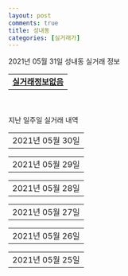 ```yaml
---
layout: post
comments: true
title: 성내동
categories: [실거래가]
---
```


2021년 05월 31일 성내동 실거래 정보

<table>
  <tr>
    <td colspan="4" style="font-weight: bold;"><a href="https://search.naver.com/search.naver?query=실거래정보없음">실거래정보없음</a></td>
  </tr>
    
</table>
    
<div style="margin-top: 50px; margin-bottom: 13px">지난 일주일 실거래 내역</div>

  <table style="width: 100%; margin-bottom: 1px">
      <tr class="header">
        <td>2021년 05월 30일</td>
      </tr>
      <tr class="child" style="display: none">
        <td>
            
        <table>
          <tr>
            <td colspan="4" style="font-weight: bold;"><a href="https://search.naver.com/search.naver?query=실거래정보없음">실거래정보없음</a></td>
          </tr>

        </table>
    
        </td>
      </tr>
  </table>
    
  <table style="width: 100%; margin-bottom: 1px">
      <tr class="header">
        <td>2021년 05월 29일</td>
      </tr>
      <tr class="child" style="display: none">
        <td>
            
        <table>
          <tr>
            <td colspan="4" style="font-weight: bold;"><a href="https://search.naver.com/search.naver?query=에스아이 팰리스 센트럴성내">에스아이 팰리스 센트럴성내</a></td>
          </tr>

          <tr>
            <td><a style="color: blue">매매</a></td>
            <td>14층</td>
            <td>19.8275㎡</td>
            <td>계약일 2021-05-13</td>
          </tr>
          <tr>
            <td colspan="4">27,000<br>기존최고가 23,900</td>
          </tr>
    
          <tr>
            <td><a style="color: blue">매매</a></td>
            <td>15층</td>
            <td>14.0575㎡</td>
            <td>계약일 2021-05-13</td>
          </tr>
          <tr>
            <td colspan="4">25,000<br>기존최고가 23,900</td>
          </tr>
    
          <tr>
            <td><a style="color: blue">매매</a></td>
            <td>13층</td>
            <td>14.0675㎡</td>
            <td>계약일 2021-05-13</td>
          </tr>
          <tr>
            <td colspan="4">23,900<br>기존최고가 23,900</td>
          </tr>
    
          <tr>
            <td><a style="color: blue">매매</a></td>
            <td>12층</td>
            <td>14.0675㎡</td>
            <td>계약일 2021-05-13</td>
          </tr>
          <tr>
            <td colspan="4">23,900<br>기존최고가 23,900</td>
          </tr>
    
          <tr>
            <td><a style="color: blue">매매</a></td>
            <td>14층</td>
            <td>14.0075㎡</td>
            <td>계약일 2021-05-13</td>
          </tr>
          <tr>
            <td colspan="4">23,900<br>기존최고가 23,900</td>
          </tr>
    
          <tr>
            <td><a style="color: blue">매매</a></td>
            <td>12층</td>
            <td>14.0075㎡</td>
            <td>계약일 2021-05-13</td>
          </tr>
          <tr>
            <td colspan="4">23,900<br>기존최고가 23,900</td>
          </tr>
    
          <tr>
            <td><a style="color: blue">매매</a></td>
            <td>12층</td>
            <td>14.0075㎡</td>
            <td>계약일 2021-05-13</td>
          </tr>
          <tr>
            <td colspan="4">23,900<br>기존최고가 23,900</td>
          </tr>
    
          <tr>
            <td><a style="color: blue">매매</a></td>
            <td>13층</td>
            <td>14.04㎡</td>
            <td>계약일 2021-05-13</td>
          </tr>
          <tr>
            <td colspan="4">23,700<br>기존최고가 23,900</td>
          </tr>
    
          <tr>
            <td><a style="color: blue">매매</a></td>
            <td>14층</td>
            <td>14.04㎡</td>
            <td>계약일 2021-05-13</td>
          </tr>
          <tr>
            <td colspan="4">23,700<br>기존최고가 23,900</td>
          </tr>
    
          <tr>
            <td><a style="color: blue">매매</a></td>
            <td>12층</td>
            <td>14.0675㎡</td>
            <td>계약일 2021-05-13</td>
          </tr>
          <tr>
            <td colspan="4">23,700<br>기존최고가 23,900</td>
          </tr>
    
          <tr>
            <td><a style="color: blue">매매</a></td>
            <td>10층</td>
            <td>14.0075㎡</td>
            <td>계약일 2021-05-13</td>
          </tr>
          <tr>
            <td colspan="4">23,700<br>기존최고가 23,700</td>
          </tr>
    
          <tr>
            <td><a style="color: blue">매매</a></td>
            <td>10층</td>
            <td>14.0675㎡</td>
            <td>계약일 2021-05-13</td>
          </tr>
          <tr>
            <td colspan="4">23,700<br>기존최고가 23,700</td>
          </tr>
    
          <tr>
            <td><a style="color: blue">매매</a></td>
            <td>10층</td>
            <td>14.0075㎡</td>
            <td>계약일 2021-05-13</td>
          </tr>
          <tr>
            <td colspan="4">23,700<br>기존최고가 23,700</td>
          </tr>
    
          <tr>
            <td><a style="color: blue">매매</a></td>
            <td>12층</td>
            <td>14.04㎡</td>
            <td>계약일 2021-05-13</td>
          </tr>
          <tr>
            <td colspan="4">23,500<br>기존최고가 23,500</td>
          </tr>
    
          <tr>
            <td><a style="color: blue">매매</a></td>
            <td>10층</td>
            <td>14.0675㎡</td>
            <td>계약일 2021-05-13</td>
          </tr>
          <tr>
            <td colspan="4">23,500<br>기존최고가 23,700</td>
          </tr>
    
          <tr>
            <td><a style="color: blue">매매</a></td>
            <td>10층</td>
            <td>14.04㎡</td>
            <td>계약일 2021-05-13</td>
          </tr>
          <tr>
            <td colspan="4">23,300<br>기존최고가 23,300</td>
          </tr>
    
          <tr>
            <td><a style="color: blue">매매</a></td>
            <td>12층</td>
            <td>14.04㎡</td>
            <td>계약일 2021-05-13</td>
          </tr>
          <tr>
            <td colspan="4">23,100<br>기존최고가 23,500</td>
          </tr>
    
          <tr>
            <td><a style="color: blue">매매</a></td>
            <td>3층</td>
            <td>14.0675㎡</td>
            <td>계약일 2021-05-13</td>
          </tr>
          <tr>
            <td colspan="4">23,000<br>기존최고가 23,300</td>
          </tr>
    
          <tr>
            <td><a style="color: blue">매매</a></td>
            <td>2층</td>
            <td>14.0675㎡</td>
            <td>계약일 2021-05-13</td>
          </tr>
          <tr>
            <td colspan="4">23,000<br>기존최고가 23,300</td>
          </tr>
    
          <tr>
            <td><a style="color: blue">매매</a></td>
            <td>3층</td>
            <td>14.0075㎡</td>
            <td>계약일 2021-05-13</td>
          </tr>
          <tr>
            <td colspan="4">23,000<br>기존최고가 23,300</td>
          </tr>
    
          <tr>
            <td><a style="color: blue">매매</a></td>
            <td>10층</td>
            <td>14.04㎡</td>
            <td>계약일 2021-05-13</td>
          </tr>
          <tr>
            <td colspan="4">22,900<br>기존최고가 23,300</td>
          </tr>
    
          <tr>
            <td><a style="color: blue">매매</a></td>
            <td>2층</td>
            <td>14.04㎡</td>
            <td>계약일 2021-05-13</td>
          </tr>
          <tr>
            <td colspan="4">22,500</td>
          </tr>
    
          <tr>
            <td><a style="color: blue">매매</a></td>
            <td>3층</td>
            <td>14.04㎡</td>
            <td>계약일 2021-05-13</td>
          </tr>
          <tr>
            <td colspan="4">22,300</td>
          </tr>
    
        </table>
        <table style="margin-top: 5px">
          <tr>
            <td colspan="4" style="font-weight: bold;"><a href="https://search.naver.com/search.naver?query=성내3차e-편한세상">성내3차e-편한세상</a></td>
          </tr>
    
          <tr>
            <td><a style="color: darkgreen">전세</a></td>
            <td>1층</td>
            <td>84.23㎡</td>
            <td>계약일 2021-05-25</td>
          </tr>
          <tr>
            <td colspan="4">62,000</td>
          </tr>
    
        </table>
        <table style="margin-top: 5px">
          <tr>
            <td colspan="4" style="font-weight: bold;"><a href="https://search.naver.com/search.naver?query=에스아이 팰리스 센트럴성내">에스아이 팰리스 센트럴성내</a></td>
          </tr>
    
          <tr>
            <td><a style="color: darkgreen">전세</a></td>
            <td>12층</td>
            <td>14.0075㎡</td>
            <td>계약일 2021-05-28</td>
          </tr>
          <tr>
            <td colspan="4">23,900</td>
          </tr>
    
          <tr>
            <td><a style="color: darkgreen">전세</a></td>
            <td>2층</td>
            <td>14.0675㎡</td>
            <td>계약일 2021-05-28</td>
          </tr>
          <tr>
            <td colspan="4">23,000</td>
          </tr>
    
        </table>
        <table style="margin-top: 5px">
          <tr>
            <td colspan="4" style="font-weight: bold;"><a href="https://search.naver.com/search.naver?query=에스케이허브진">에스케이허브진</a></td>
          </tr>
    
          <tr>
            <td><a style="color: darkgoldenrod">월세</a></td>
            <td>9층</td>
            <td>33.71㎡</td>
            <td>계약일 2021-04-02</td>
          </tr>
          <tr>
            <td colspan="4">65 (5,000)</td>
          </tr>
    
        </table>
        <table style="margin-top: 5px">
          <tr>
            <td colspan="4" style="font-weight: bold;"><a href="https://search.naver.com/search.naver?query=하나플러스">하나플러스</a></td>
          </tr>
    
          <tr>
            <td><a style="color: darkgreen">전세</a></td>
            <td>9층</td>
            <td>59.86㎡</td>
            <td>계약일 2021-04-12</td>
          </tr>
          <tr>
            <td colspan="4">50,000</td>
          </tr>
    
        </table>
    
        </td>
      </tr>
  </table>
    
  <table style="width: 100%; margin-bottom: 1px">
      <tr class="header">
        <td>2021년 05월 28일</td>
      </tr>
      <tr class="child" style="display: none">
        <td>
            
        <table>
          <tr>
            <td colspan="4" style="font-weight: bold;"><a href="https://search.naver.com/search.naver?query=동아2">동아2</a></td>
          </tr>

          <tr>
            <td><a style="color: blue">매매</a></td>
            <td>11층</td>
            <td>54.36㎡</td>
            <td>계약일 2021-03-07</td>
          </tr>
          <tr>
            <td colspan="4">58,500{old}</td>
          </tr>
    
        </table>
        <table style="margin-top: 5px">
          <tr>
            <td colspan="4" style="font-weight: bold;"><a href="https://search.naver.com/search.naver?query=에스아이 팰리스 센트럴성내">에스아이 팰리스 센트럴성내</a></td>
          </tr>
    
          <tr>
            <td><a style="color: blue">매매</a></td>
            <td>15층</td>
            <td>14.8975㎡</td>
            <td>계약일 2021-05-13</td>
          </tr>
          <tr>
            <td colspan="4">25,000{old}</td>
          </tr>
    
          <tr>
            <td><a style="color: blue">매매</a></td>
            <td>2층</td>
            <td>14.0075㎡</td>
            <td>계약일 2021-05-13</td>
          </tr>
          <tr>
            <td colspan="4">23,000{old}</td>
          </tr>
    
        </table>
    
        </td>
      </tr>
  </table>
    
  <table style="width: 100%; margin-bottom: 1px">
      <tr class="header">
        <td>2021년 05월 27일</td>
      </tr>
      <tr class="child" style="display: none">
        <td>
            
        <table>
          <tr>
            <td colspan="4" style="font-weight: bold;"><a href="https://search.naver.com/search.naver?query=동아1">동아1</a></td>
          </tr>

          <tr>
            <td><a style="color: blue">매매</a></td>
            <td>3층</td>
            <td>59.72㎡</td>
            <td>계약일 2021-05-13</td>
          </tr>
          <tr>
            <td colspan="4">72,500<br>기존최고가 40,500</td>
          </tr>
    
        </table>
        <table style="margin-top: 5px">
          <tr>
            <td colspan="4" style="font-weight: bold;"><a href="https://search.naver.com/search.naver?query=집앤사 비카">집앤사 비카</a></td>
          </tr>
    
          <tr>
            <td><a style="color: blue">매매</a></td>
            <td>6층</td>
            <td>28.74㎡</td>
            <td>계약일 2021-05-25</td>
          </tr>
          <tr>
            <td colspan="4">40,500<br>기존최고가 40,500</td>
          </tr>
    
          <tr>
            <td><a style="color: blue">매매</a></td>
            <td>8층</td>
            <td>18.45㎡</td>
            <td>계약일 2021-05-13</td>
          </tr>
          <tr>
            <td colspan="4">28,800<br>기존최고가 28,800</td>
          </tr>
    
        </table>
        <table style="margin-top: 5px">
          <tr>
            <td colspan="4" style="font-weight: bold;"><a href="https://search.naver.com/search.naver?query=해가든(454-1)">해가든(454-1)</a></td>
          </tr>
    
          <tr>
            <td><a style="color: blue">매매</a></td>
            <td>2층</td>
            <td>82.97㎡</td>
            <td>계약일 2021-05-09</td>
          </tr>
          <tr>
            <td colspan="4">73,000</td>
          </tr>
    
        </table>
        <table style="margin-top: 5px">
          <tr>
            <td colspan="4" style="font-weight: bold;"><a href="https://search.naver.com/search.naver?query=라이저강동빌딩">라이저강동빌딩</a></td>
          </tr>
    
          <tr>
            <td><a style="color: darkgoldenrod">월세</a></td>
            <td>7층</td>
            <td>29.86㎡</td>
            <td>계약일 2021-05-07</td>
          </tr>
          <tr>
            <td colspan="4">80 (1,000)</td>
          </tr>
    
        </table>
        <table style="margin-top: 5px">
          <tr>
            <td colspan="4" style="font-weight: bold;"><a href="https://search.naver.com/search.naver?query=성내1차e-편한세상">성내1차e-편한세상</a></td>
          </tr>
    
          <tr>
            <td><a style="color: darkgreen">전세</a></td>
            <td>9층</td>
            <td>84.18㎡</td>
            <td>계약일 2021-03-13</td>
          </tr>
          <tr>
            <td colspan="4">65,000</td>
          </tr>
    
        </table>
        <table style="margin-top: 5px">
          <tr>
            <td colspan="4" style="font-weight: bold;"><a href="https://search.naver.com/search.naver?query=성내2차e-편한세상">성내2차e-편한세상</a></td>
          </tr>
    
          <tr>
            <td><a style="color: darkgoldenrod">월세</a></td>
            <td>12층</td>
            <td>84.79㎡</td>
            <td>계약일 2021-05-01</td>
          </tr>
          <tr>
            <td colspan="4">120 (20,000)</td>
          </tr>
    
        </table>
        <table style="margin-top: 5px">
          <tr>
            <td colspan="4" style="font-weight: bold;"><a href="https://search.naver.com/search.naver?query=한솔애리즈601동">한솔애리즈601동</a></td>
          </tr>
    
          <tr>
            <td><a style="color: darkgreen">전세</a></td>
            <td>6층</td>
            <td>84.63㎡</td>
            <td>계약일 2021-05-26</td>
          </tr>
          <tr>
            <td colspan="4">39,900</td>
          </tr>
    
        </table>
    
        </td>
      </tr>
  </table>
    
  <table style="width: 100%; margin-bottom: 1px">
      <tr class="header">
        <td>2021년 05월 26일</td>
      </tr>
      <tr class="child" style="display: none">
        <td>
            
        <table>
          <tr>
            <td colspan="4" style="font-weight: bold;"><a href="https://search.naver.com/search.naver?query=성내2차e-편한세상">성내2차e-편한세상</a></td>
          </tr>

          <tr>
            <td><a style="color: blue">매매</a></td>
            <td>10층</td>
            <td>84.79㎡</td>
            <td>계약일 2021-05-22</td>
          </tr>
          <tr>
            <td colspan="4">103,000</td>
          </tr>
    
        </table>
        <table style="margin-top: 5px">
          <tr>
            <td colspan="4" style="font-weight: bold;"><a href="https://search.naver.com/search.naver?query=집앤사 비카">집앤사 비카</a></td>
          </tr>
    
          <tr>
            <td><a style="color: blue">매매</a></td>
            <td>9층</td>
            <td>32.22㎡</td>
            <td>계약일 2021-04-27</td>
          </tr>
          <tr>
            <td colspan="4">48,800</td>
          </tr>
    
        </table>
        <table style="margin-top: 5px">
          <tr>
            <td colspan="4" style="font-weight: bold;"><a href="https://search.naver.com/search.naver?query=신성">신성</a></td>
          </tr>
    
          <tr>
            <td><a style="color: darkgreen">전세</a></td>
            <td>3층</td>
            <td>76.02㎡</td>
            <td>계약일 2021-05-25</td>
          </tr>
          <tr>
            <td colspan="4">39,900</td>
          </tr>
    
        </table>
    
        </td>
      </tr>
  </table>
    
  <table style="width: 100%; margin-bottom: 1px">
      <tr class="header">
        <td>2021년 05월 25일</td>
      </tr>
      <tr class="child" style="display: none">
        <td>
            
        <table>
          <tr>
            <td colspan="4" style="font-weight: bold;"><a href="https://search.naver.com/search.naver?query=에스케이허브진">에스케이허브진</a></td>
          </tr>

          <tr>
            <td><a style="color: blue">매매</a></td>
            <td>9층</td>
            <td>33.71㎡</td>
            <td>계약일 2021-05-21</td>
          </tr>
          <tr>
            <td colspan="4">30,300</td>
          </tr>
    
        </table>
        <table style="margin-top: 5px">
          <tr>
            <td colspan="4" style="font-weight: bold;"><a href="https://search.naver.com/search.naver?query=에스아이 팰리스 센트럴성내">에스아이 팰리스 센트럴성내</a></td>
          </tr>
    
          <tr>
            <td><a style="color: darkgreen">전세</a></td>
            <td>7층</td>
            <td>14.0075㎡</td>
            <td>계약일 2021-05-22</td>
          </tr>
          <tr>
            <td colspan="4">23,300</td>
          </tr>
    
          <tr>
            <td><a style="color: darkgreen">전세</a></td>
            <td>10층</td>
            <td>14.0075㎡</td>
            <td>계약일 2021-05-24</td>
          </tr>
          <tr>
            <td colspan="4">23,700</td>
          </tr>
    
        </table>
    
        </td>
      </tr>
  </table>
    

